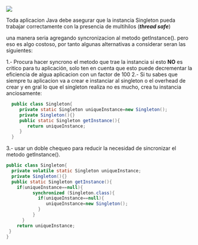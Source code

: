 
![](http://snag.gy/9DRvf.jpg)

Toda aplicacion Java debe asegurar que la instancia Singleton pueda trabajar correctamente con la presencia de multihilos (***thread safe***)

una manera seria agregando syncronizacion al metodo getInstance(). pero eso es algo costoso, por tanto algunas alternativas a considerar seran las siguientes:

  1.- Procura hacer syncrono el metodo que trae la instancia si esto **NO** es critico para tu aplicación, solo ten en cuenta que esto puede decrementar la eficiencia de algua aplicacion con un factor de 100
  2.- Si tu sabes que siempre tu aplicacion va a crear e instanciar al singleton o el overhead de crear y en gral lo que el singleton realiza no es mucho, crea tu instancia anciosamente:
  
```java
  public class Singleton{
     private static Singleton uniqueInstance=new Singleton();
     private Singleton(){}
     public static Singleton getInstance(){
        return uniqueInstance;
     }
  }
```
 3.- usar un doble chequeo para reducir la necesidad de sincronizar el metodo getInstance().
 
 ```java
 public class Singleton{
   private volatile static Singleton uniqueInstance;
   private Singleton(){}
   public static Singleton getInstance(){
     if(uniqueInstance==null){
		   synchronized (Singleton.class){
		     if(uniqueInstance==null){
		        uniqueInstance=new Singleton();
		     }
		   }
	   }
	 return uniqueInstance;
  }
}
```

